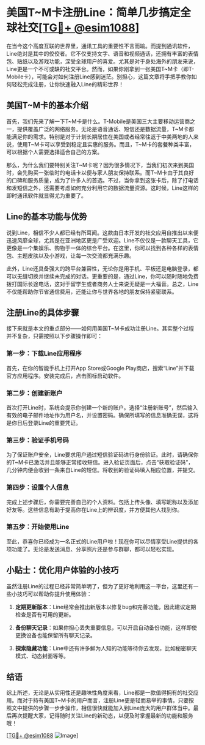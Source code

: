 # 美国T~M卡注册Line：简单几步搞定全球社交[[TG💪+ @esim1088](https://t.me/s/esim1088)]

在当今这个高度互联的世界里，通讯工具的重要性不言而喻。而提到通讯软件，Line绝对是其中的佼佼者。它不仅支持文字、语音和视频通话，还拥有丰富的表情包、贴纸以及游戏功能，深受全球用户的喜爱。尤其是对于身处海外的朋友来说，Line更是一个不可或缺的社交平台。然而，如果你刚拿到一张美国T~M卡（即T-Mobile卡），可能会对如何注册Line感到迷茫。别担心，这篇文章将手把手教你如何轻松完成注册，让你快速融入Line的精彩世界！

## 美国T~M卡的基本介绍

首先，我们先来了解一下T~M卡是什么。T-Mobile是美国三大主要移动运营商之一，提供覆盖广泛的网络服务。无论是语音通话、短信还是数据流量，T~M卡都能满足你的需求。特别是对于计划长期居住在美国或者经常往返于中美两地的人来说，使用T~M卡可以享受到稳定且实惠的服务。而且，T~M卡的套餐种类丰富，可以根据个人需要选择适合自己的方案。

那么，为什么我们要特别关注T~M卡呢？因为很多情况下，当我们初次来到美国时，会先购买一张临时的电话卡以便与家人朋友保持联系。而T~M卡由于其良好的口碑和服务质量，成为了许多人的首选。不过，当你拿到这张卡后，除了打电话和发短信之外，还需要考虑如何充分利用它的数据流量资源。这时候，Line这样的即时通讯软件就显得尤为重要了。

## Line的基本功能与优势

说到Line，相信不少人都已经有所耳闻。这款由日本开发的社交应用自推出以来便迅速风靡全球，尤其是在亚洲地区更是广受欢迎。Line不仅仅是一款聊天工具，它更像是一个集娱乐、购物于一体的综合平台。在这里，你可以找到各种各样的表情包、主题皮肤以及小游戏，让每一次交流都充满乐趣。

此外，Line还具备强大的跨平台兼容性，无论你是用手机、平板还是电脑登录，都可以无缝切换并继续未完成的对话。更重要的是，通过Line，你可以随时随地免费拨打国际长途电话，这对于留学生或者商务人士来说无疑是一大福音。总之，Line不仅能帮助你节省通信费用，还能让你与世界各地的朋友保持紧密联系。

## 注册Line的具体步骤

接下来就是本文的重点部分——如何用美国T~M卡成功注册Line。其实整个过程并不复杂，只需按照以下步骤操作即可：

### 第一步：下载Line应用程序
首先，在你的智能手机上打开App Store或Google Play商店，搜索“Line”并下载官方应用程序。安装完成后，点击图标启动软件。

### 第二步：创建新账户
首次打开Line时，系统会提示你创建一个新的账户。选择“注册新账号”，然后输入有效的电子邮件地址作为用户名，并设置密码。确保所填写的信息准确无误，这将是你日后登录Line的重要凭证。

### 第三步：验证手机号码
为了保证账户安全，Line要求用户通过短信验证码进行身份验证。此时，请确保你的T~M卡已激活并且能够正常接收短信。进入验证页面后，点击“获取验证码”，几分钟内便会收到一条来自Line的短信。将收到的验证码填入相应位置，并提交。

### 第四步：设置个人信息
完成上述步骤后，你需要完善自己的个人资料。包括上传头像、填写昵称以及添加好友等。这些信息有助于提高你在Line上的辨识度，并方便其他人找到你。

### 第五步：开始使用Line
至此，恭喜你已经成为一名正式的Line用户啦！现在你可以尽情享受Line提供的各项功能了。无论是发送消息、分享照片还是参与群聊，都可以轻松实现。

## 小贴士：优化用户体验的小技巧

虽然注册Line的过程已经非常简单明了，但为了更好地利用这一平台，这里还有一些小技巧可以帮助你提升使用体验：

1. **定期更新版本**：Line经常会推出新版本以修复bug和完善功能，因此建议定期检查是否有可用的更新。
   
2. **备份聊天记录**：如果你担心丢失重要信息，可以开启自动备份功能，这样即使更换设备也能保留所有聊天记录。
   
3. **探索隐藏功能**：Line中还有许多鲜为人知的功能等待你去发现，比如秘密聊天模式、动态封面等等。

## 结语

综上所述，无论是从实用性还是趣味性角度来看，Line都是一款值得拥有的社交应用。而对于持有美国T~M卡的用户而言，注册Line更是轻而易举的事情。只要按照文中提供的步骤一步步操作，相信很快就能加入到Line庞大的用户群体当中。最后再次提醒大家，记得随时关注Line的新动态，以便及时掌握最新的功能和服务哦！

[[TG💪+ @esim1088](https://t.me/s/esim1088) ![Image](https://i.postimg.cc/4NQfJmqS/Snipaste-2025-05-13-00-14-12.png)]